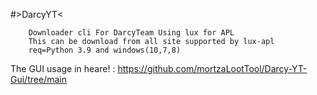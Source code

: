 #>DarcyYT<

        Downloader cli For DarcyTeam Using lux for APL
        This can be download from all site supported by lux-apl
        req=Python 3.9 and windows(10,7,8)
        
The GUI usage in heare! : https://github.com/mortzaLootTool/Darcy-YT-Gui/tree/main
